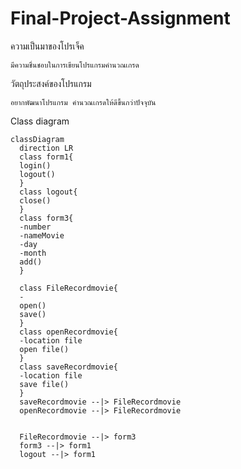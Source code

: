 # Final-Project-Assignment
ความเป็นมาของโปรเจ็ค
```
มีความชื่นชอบในการเขียนโปรแกรมคำนวณเกรด
```
วัตถุประสงค์ของโปรแกรม
```
อยากพัฒนาโปรแกรม คำนวณเกรดให้ดีขึ้นกว่าปัจจุบัน
```

Class diagram
```mermaid
classDiagram
  direction LR
  class form1{
  login()
  logout()
  }
  class logout{
  close()
  }
  class form3{
  -number
  -nameMovie
  -day
  -month
  add()
  }
  
  class FileRecordmovie{
  -
  open()
  save()
  }
  class openRecordmovie{
  -location file
  open file()
  }
  class saveRecordmovie{
  -location file
  save file()
  }
  saveRecordmovie --|> FileRecordmovie
  openRecordmovie --|> FileRecordmovie
 
  
  FileRecordmovie --|> form3
  form3 --|> form1
  logout --|> form1
  ```






